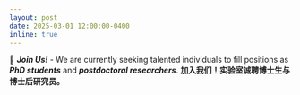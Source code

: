 ```yaml
---
layout: post
date: 2025-03-01 12:00:00-0400
inline: true
---
```


:tada: ***Join Us!*** - We are currently seeking talented individuals to fill positions as ***PhD students*** and ***postdoctoral researchers***. **加入我们！实验室诚聘博士生与博士后研究员。**
